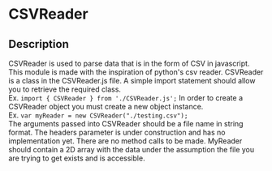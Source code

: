 # CSVReader

## Description
  CSVReader is used to parse data that is in the form of CSV in javascript. This module is made with the inspiration of python's
  csv reader. CSVReader is a class in the CSVReader.js file. A simple import statement should allow you to retrieve the required class.  
  Ex. ``` import { CSVReader } from './CSVReader.js'; ```
  In order to create a CSVReader object you must create a new object instance.  
  Ex. ``` var myReader = new CSVReader("./testing.csv"); ```  
  The arguments passed into CSVReader should be a file name in string format. The headers parameter is under construction and has no implementation yet. There are no method calls to be made. MyReader should contain a 2D array with the data under the assumption the file you are trying to get exists and is accessible.
